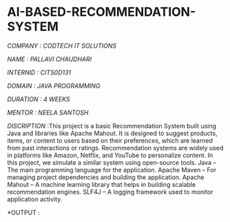 # AI-BASED-RECOMMENDATION-SYSTEM


*COMPANY : CODTECH IT SOLUTIONS*

*NAME : PALLAVI CHAUDHARI*

*INTERNID : CITS0D131*

*DOMAIN : JAVA PROGRAMMING*

*DURATION : 4 WEEKS*

*MENTOR : NEELA SANTOSH*

*DISCRIPTION* :This project is a basic Recommendation System built using Java and libraries like Apache Mahout. It is designed to suggest products, items, or content to users based on their preferences, which are learned from past interactions or ratings.
Recommendation systems are widely used in platforms like Amazon, Netflix, and YouTube to personalize content. In this project, we simulate a similar system using open-source tools.
Java – The main programming language for the application.
Apache Maven – For managing project dependencies and building the application.
Apache Mahout – A machine learning library that helps in building scalable recommendation engines.
SLF4J – A logging framework used to monitor application activity.

*OUTPUT :


